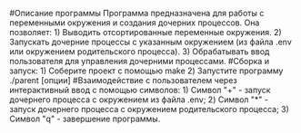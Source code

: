 #Описание программы
Программа предназначена для работы с переменными окружения и создания дочерних процессов. Она позволяет:
    1) Выводить отсортированные переменные окружения.
    2) Запускать дочерние процессы с указанным окружением (из файла .env или окружением родительского процесса).
    3) Обрабатывать ввод пользователя для управления дочерними процессами.
#Сборка и запуск:
    1) Соберите проект с помощью make
    2) Запустите программу ./parent [опции]
#Взаимодействие с пользователем через интерактивный ввод с помощью символов:
    1) Символ "+" -  запуск дочернего процесса с окружением из файла .env;
    2) Символ "*" -  запуск дочернего процесса с окружением родительского процесса;
    3) Символ "q" - завершение программы.
